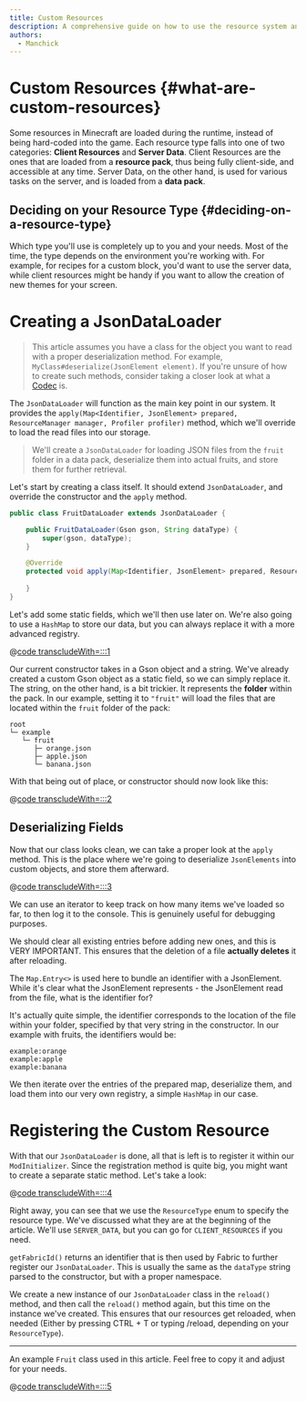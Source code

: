 ```yaml
---
title: Custom Resources
description: A comprehensive guide on how to use the resource system and load custom resources during the runtime.
authors:
  - Manchick
---
```


# Custom Resources {#what-are-custom-resources}

Some resources in Minecraft are loaded during the runtime, instead of being hard-coded into the game.
Each resource type falls into one of two categories: **Client Resources** and **Server Data**.
Client Resources are the ones that are loaded from a **resource pack**, thus being fully client-side, and accessible at any time.
Server Data, on the other hand, is used for various tasks on the server, and is loaded from a **data pack**.

## Deciding on your Resource Type {#deciding-on-a-resource-type}

Which type you'll use is completely up to you and your needs. Most of the time, the type depends on
the environment you're working with. For example, for recipes for a custom block, you'd want to use the
server data, while client resources might be handy if you want to allow the creation of new themes for your screen.

# Creating a JsonDataLoader

> This article assumes you have a class for the object you want to read with a proper deserialization method.
> For example, `MyClass#deserialize(JsonElement element)`. If you're unsure of how to create such methods, consider
> taking a closer look at what a [Codec](../develop/codecs.md) is.

The `JsonDataLoader` will function as the main key point in our system. It provides the `apply(Map<Identifier, JsonElement> prepared, ResourceManager manager, Profiler profiler)`
method, which we'll override to load the read files into our storage.

> We'll create a `JsonDataLoader` for loading JSON files from the `fruit` folder
> in a data pack, deserialize them into actual fruits, and store them
> for further retrieval.

Let's start by creating a class itself. It should extend `JsonDataLoader`, and override the constructor
and the `apply` method.

```java
public class FruitDataLoader extends JsonDataLoader {

	public FruitDataLoader(Gson gson, String dataType) {
		super(gson, dataType);
	}

	@Override
	protected void apply(Map<Identifier, JsonElement> prepared, ResourceManager manager, Profiler profiler) {
		
	}
}
```

Let's add some static fields, which we'll then use later on. We're also going to use
a `HashMap` to store our data, but you can always replace it with a more advanced registry.

@[code transcludeWith=:::1](@/reference/latest/src/main/java/com/example/docs/resources/FruitDataLoader.java)

Our current constructor takes in a Gson object and a string. We've already created a custom
Gson object as a static field, so we can simply replace it. The string, on the other hand, is a bit
trickier. It represents the **folder** within the pack. In our example, setting it to `"fruit"`
will load the files that are located within the `fruit` folder of the pack:

```
root
└─ example
   └─ fruit
      ├─ orange.json
      ├─ apple.json
      └─ banana.json
```

With that being out of place, or constructor should now look like this:

@[code transcludeWith=:::2](@/reference/latest/src/main/java/com/example/docs/resources/FruitDataLoader.java)

## Deserializing Fields

Now that our class looks clean, we can take a proper look at the `apply` method. This is the place where
we're going to deserialize `JsonElements` into custom objects, and store them afterward.

@[code transcludeWith=:::3](@/reference/latest/src/main/java/com/example/docs/resources/FruitDataLoader.java)

We can use an iterator to keep track on how many items we've loaded so far, to then log it to the console.
This is genuinely useful for debugging purposes.

We should clear all existing entries before adding new ones, and this is VERY IMPORTANT. This
ensures that the deletion of a file **actually deletes** it after reloading.

The `Map.Entry<>` is used here to bundle an identifier with a JsonElement. While it's clear what the JsonElement
represents - the JsonElement read from the file, what is the identifier for?

It's actually quite simple, the identifier corresponds to the location of the file within
your folder, specified by that very string in the constructor. In our example with fruits, the identifiers
would be:

```
example:orange
example:apple
example:banana
```

We then iterate over the entries of the prepared map, deserialize them, and load them into
our very own registry, a simple `HashMap` in our case.

# Registering the Custom Resource

With that our `JsonDataLoader` is done, all that is left is to register it within our `ModInitializer`.
Since the registration method is quite big, you might want to create a separate static method. Let's take
a look:

@[code transcludeWith=:::4](@/reference/latest/src/main/java/com/example/docs/resources/FruitDataLoader.java)

Right away, you can see that we use the `ResourceType` enum to specify the resource type. We've discussed
what they are at the beginning of the article. We'll use `SERVER_DATA`, but you can go for `CLIENT_RESOURCES`
if you need.

`getFabricId()` returns an identifier that is then used by Fabric to further register our `JsonDataLoader`. This
is usually the same as the `dataType` string parsed to the constructor, but with a proper namespace.

We create a new instance of our `JsonDataLoader` class in the `reload()` method, and then call the `reload()`
method again, but this time on the instance we've created. This ensures that our resources get reloaded, when needed
(Either by pressing CTRL + T or typing /reload, depending on your `ResourceType`).

---

An example `Fruit` class used in this article. Feel free to copy it and adjust for your needs.

@[code transcludeWith=:::5](@/reference/latest/src/main/java/com/example/docs/resources/FruitDataLoader.java)